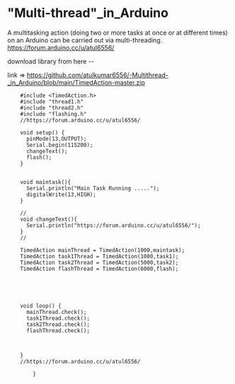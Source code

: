 # "Multi-thread"_in_Arduino
A multitasking action (doing two or more tasks at once or at different times) on an Arduino can be carried out via multi-threading.
https://forum.arduino.cc/u/atul6556/

download library from here --

link => https://github.com/atulkumar6556/-Multithread-_in_Arduino/blob/main/TimedAction-master.zip


        #include <TimedAction.h>
        #include "thread1.h"
        #include "thread2.h"
        #include "flashing.h"
        //https://forum.arduino.cc/u/atul6556/

        void setup() {
          pinMode(13,OUTPUT);
          Serial.begin(115200);
          changeText();
          flash();
        }


        void maintask(){
          Serial.println("Main Task Running .....");
          digitalWrite(13,HIGH);
        }

        //
        void changeText(){  
          Serial.println("https://forum.arduino.cc/u/atul6556/");
        }
        //

        TimedAction mainThread = TimedAction(1000,maintask);
        TimedAction task1Thread = TimedAction(1000,task1);
        TimedAction task2Thread = TimedAction(5000,task2);
        TimedAction flashThread = TimedAction(6000,flash);





        void loop() {
          mainThread.check();
          task1Thread.check();
          task2Thread.check();
          flashThread.check();



        }
        //https://forum.arduino.cc/u/atul6556/

            }


